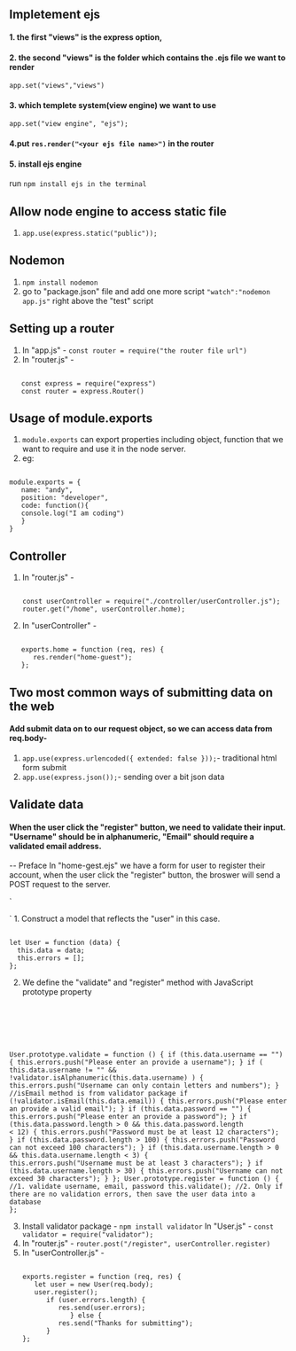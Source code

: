 ## Impletement ejs

#### 1. the first "views" is the express option,

#### 2. the second "views" is the folder which contains the .ejs file we want to render

`app.set("views","views") `

#### 3. which templete system(view engine) we want to use

`app.set("view engine", "ejs");`

#### 4.put `res.render("<your ejs file name>")` in the router

#### 5. install ejs engine

run `npm install ejs in the terminal`

## Allow node engine to access static file

1. `app.use(express.static("public"));`

## Nodemon

1. `npm install nodemon`
2. go to "package.json" file and add one more script `"watch":"nodemon app.js"` right above the "test" script

## Setting up a router

1. In "app.js" - `const router = require("the router file url")`
2. In "router.js" -
<pre><code>
   const express = require("express")
   const router = express.Router()
</pre></code>

## Usage of module.exports

1. `module.exports` can export properties including object, function that we want to require and use it in the node server.
2. eg:
<pre><code>
module.exports = {
   name: "andy",
   position: "developer",
   code: function(){
   console.log("I am coding")
   }
}
</pre></code>

## Controller

1. In "router.js" -
   <pre><code>
   const userController = require("./controller/userController.js");
   router.get("/home", userController.home);
   </pre></code>
2. In "userController" -
<pre><code>
   exports.home = function (req, res) {
      res.render("home-guest");
   };
</pre></code>

## Two most common ways of submitting data on the web

#### Add submit data on to our request object, so we can access data from req.body-

1. `app.use(express.urlencoded({ extended: false }));`- traditional html form submit
2. `app.use(express.json());`- sending over a bit json data

## Validate data

#### When the user click the "register" button, we need to validate their input. "Username" should be in alphanumeric, "Email" should require a validated email address.

-- Preface
In "home-gest.ejs" we have a form for user to register their account, when the user click the "register" button, the broswer will send a POST request to the server.

`<form action="/register" method="POST" id="registration-form">

</form>`
1. Construct a model that reflects the "user" in this case.
<pre><code>
let User = function (data) {
  this.data = data;
  this.errors = [];
};
</pre></code>

2. We define the "validate" and "register" method with JavaScript prototype property
   <pre><code>
User.prototype.validate = function () {
  if (this.data.username == "") {
    this.errors.push("Please enter an provide a username");
  }
  if (
    this.data.username != "" &&
    !validator.isAlphanumeric(this.data.username)
  ) {
    this.errors.push("Username can only contain letters and numbers");
  }
  //isEmail method is from validator package
  if (!validator.isEmail(this.data.email)) {
    this.errors.push("Please enter an provide a valid email");
  }
  if (this.data.password == "") {
    this.errors.push("Please enter an provide a password");
  }
  if (this.data.password.length > 0 && this.data.password.length < 12) {
    this.errors.push("Password must be at least 12 characters");
  }
  if (this.data.password.length > 100) {
    this.errors.push("Password can not exceed 100 characters");
  }
  if (this.data.username.length > 0 && this.data.username.length < 3) {
    this.errors.push("Username must be at least 3 characters");
  }
  if (this.data.username.length > 30) {
    this.errors.push("Username can not exceed 30 characters");
  }
};
User.prototype.register = function () {
  //1. validate username, email, password
  this.validate();
  //2. Only if there are no validation errors, then save the user data into a database
};
   </pre></code>

3. Install validator package - `npm install validator`
   In "User.js" - `const validator = require("validator");`
4. In "router.js" - `router.post("/register", userController.register)`
5. In "userController.js" -
   <pre><code>
   exports.register = function (req, res) {
      let user = new User(req.body);
      user.register();
         if (user.errors.length) {
            res.send(user.errors);
               } else {
            res.send("Thanks for submitting");
         }
   };
   </pre></code>

